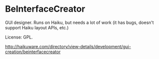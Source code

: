 BeInterfaceCreator
=========================
GUI designer. Runs on Haiku, but needs a lot of work (it has bugs, doesn't support Haiku layout APIs, etc.)

License: GPL.

http://haikuware.com/directory/view-details/development/gui-creation/beinterfacecreator
